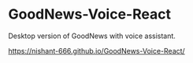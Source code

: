 # GoodNews-Voice-React
Desktop version of GoodNews with voice assistant. 

https://nishant-666.github.io/GoodNews-Voice-React/
